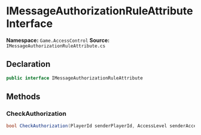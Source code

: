 # IMessageAuthorizationRuleAttribute Interface

**Namespace:** `Game.AccessControl`
**Source:** `IMessageAuthorizationRuleAttribute.cs`

## Declaration

```csharp
public interface IMessageAuthorizationRuleAttribute
```

## Methods

### CheckAuthorization

```csharp
bool CheckAuthorization(PlayerId senderPlayerId, AccessLevel senderAccessLevel, IGameMessage message)
```

